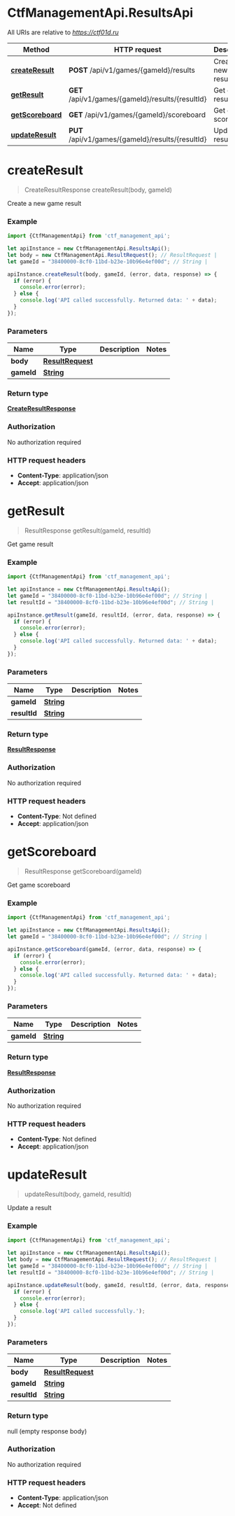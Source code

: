 # CtfManagementApi.ResultsApi

All URIs are relative to *https://ctf01d.ru*

Method | HTTP request | Description
------------- | ------------- | -------------
[**createResult**](ResultsApi.md#createResult) | **POST** /api/v1/games/{gameId}/results | Create a new game result
[**getResult**](ResultsApi.md#getResult) | **GET** /api/v1/games/{gameId}/results/{resultId} | Get game result
[**getScoreboard**](ResultsApi.md#getScoreboard) | **GET** /api/v1/games/{gameId}/scoreboard | Get game scoreboard
[**updateResult**](ResultsApi.md#updateResult) | **PUT** /api/v1/games/{gameId}/results/{resultId} | Update a result

<a name="createResult"></a>
# **createResult**
> CreateResultResponse createResult(body, gameId)

Create a new game result

### Example
```javascript
import {CtfManagementApi} from 'ctf_management_api';

let apiInstance = new CtfManagementApi.ResultsApi();
let body = new CtfManagementApi.ResultRequest(); // ResultRequest | 
let gameId = "38400000-8cf0-11bd-b23e-10b96e4ef00d"; // String | 

apiInstance.createResult(body, gameId, (error, data, response) => {
  if (error) {
    console.error(error);
  } else {
    console.log('API called successfully. Returned data: ' + data);
  }
});
```

### Parameters

Name | Type | Description  | Notes
------------- | ------------- | ------------- | -------------
 **body** | [**ResultRequest**](ResultRequest.md)|  | 
 **gameId** | [**String**](.md)|  | 

### Return type

[**CreateResultResponse**](CreateResultResponse.md)

### Authorization

No authorization required

### HTTP request headers

 - **Content-Type**: application/json
 - **Accept**: application/json

<a name="getResult"></a>
# **getResult**
> ResultResponse getResult(gameId, resultId)

Get game result

### Example
```javascript
import {CtfManagementApi} from 'ctf_management_api';

let apiInstance = new CtfManagementApi.ResultsApi();
let gameId = "38400000-8cf0-11bd-b23e-10b96e4ef00d"; // String | 
let resultId = "38400000-8cf0-11bd-b23e-10b96e4ef00d"; // String | 

apiInstance.getResult(gameId, resultId, (error, data, response) => {
  if (error) {
    console.error(error);
  } else {
    console.log('API called successfully. Returned data: ' + data);
  }
});
```

### Parameters

Name | Type | Description  | Notes
------------- | ------------- | ------------- | -------------
 **gameId** | [**String**](.md)|  | 
 **resultId** | [**String**](.md)|  | 

### Return type

[**ResultResponse**](ResultResponse.md)

### Authorization

No authorization required

### HTTP request headers

 - **Content-Type**: Not defined
 - **Accept**: application/json

<a name="getScoreboard"></a>
# **getScoreboard**
> ResultResponse getScoreboard(gameId)

Get game scoreboard

### Example
```javascript
import {CtfManagementApi} from 'ctf_management_api';

let apiInstance = new CtfManagementApi.ResultsApi();
let gameId = "38400000-8cf0-11bd-b23e-10b96e4ef00d"; // String | 

apiInstance.getScoreboard(gameId, (error, data, response) => {
  if (error) {
    console.error(error);
  } else {
    console.log('API called successfully. Returned data: ' + data);
  }
});
```

### Parameters

Name | Type | Description  | Notes
------------- | ------------- | ------------- | -------------
 **gameId** | [**String**](.md)|  | 

### Return type

[**ResultResponse**](ResultResponse.md)

### Authorization

No authorization required

### HTTP request headers

 - **Content-Type**: Not defined
 - **Accept**: application/json

<a name="updateResult"></a>
# **updateResult**
> updateResult(body, gameId, resultId)

Update a result

### Example
```javascript
import {CtfManagementApi} from 'ctf_management_api';

let apiInstance = new CtfManagementApi.ResultsApi();
let body = new CtfManagementApi.ResultRequest(); // ResultRequest | 
let gameId = "38400000-8cf0-11bd-b23e-10b96e4ef00d"; // String | 
let resultId = "38400000-8cf0-11bd-b23e-10b96e4ef00d"; // String | 

apiInstance.updateResult(body, gameId, resultId, (error, data, response) => {
  if (error) {
    console.error(error);
  } else {
    console.log('API called successfully.');
  }
});
```

### Parameters

Name | Type | Description  | Notes
------------- | ------------- | ------------- | -------------
 **body** | [**ResultRequest**](ResultRequest.md)|  | 
 **gameId** | [**String**](.md)|  | 
 **resultId** | [**String**](.md)|  | 

### Return type

null (empty response body)

### Authorization

No authorization required

### HTTP request headers

 - **Content-Type**: application/json
 - **Accept**: Not defined

